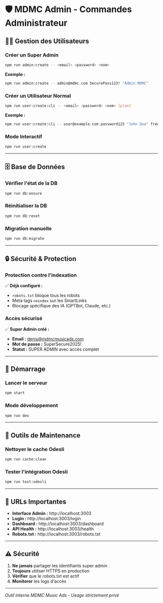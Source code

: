 # 🛡️ MDMC Admin - Commandes Administrateur

## 👨‍💻 Gestion des Utilisateurs

### Créer un Super Admin
```bash
npm run admin:create -- <email> <password> <nom>
```
**Exemple :**
```bash
npm run admin:create -- admin@mdmc.com SecurePass123! "Admin MDMC"
```

### Créer un Utilisateur Normal
```bash
npm run user:create:cli -- <email> <password> <nom> [plan]
```
**Exemple :**
```bash
npm run user:create:cli -- user@example.com password123 "John Doe" free
```

### Mode Interactif
```bash
npm run user:create
```

---

## 🗄️ Base de Données

### Vérifier l'état de la DB
```bash
npm run db:ensure
```

### Réinitialiser la DB
```bash
npm run db:reset
```

### Migration manuelle
```bash
npm run db:migrate
```

---

## 🔒 Sécurité & Protection

### Protection contre l'indexation
✅ **Déjà configuré :**
- `robots.txt` bloque tous les robots
- Meta tags `noindex` sur les SmartLinks
- Blocage spécifique des IA (GPTBot, Claude, etc.)

### Accès sécurisé
✅ **Super Admin créé :**
- **Email :** denis@mdmcmusicads.com
- **Mot de passe :** SuperSecure2025!
- **Statut :** SUPER ADMIN avec accès complet

---

## 🚀 Démarrage

### Lancer le serveur
```bash
npm start
```

### Mode développement
```bash
npm run dev
```

---

## 🔧 Outils de Maintenance

### Nettoyer le cache Odesli
```bash
npm run cache:clean
```

### Tester l'intégration Odesli
```bash
npm run test:odesli
```

---

## 📍 URLs Importantes

- **Interface Admin :** http://localhost:3003
- **Login :** http://localhost:3003/login
- **Dashboard :** http://localhost:3003/dashboard
- **API Health :** http://localhost:3003/health
- **Robots.txt :** http://localhost:3003/robots.txt

---

## ⚠️ Sécurité

1. **Ne jamais** partager les identifiants super admin
2. **Toujours** utiliser HTTPS en production
3. **Vérifier** que le robots.txt est actif
4. **Monitorer** les logs d'accès

---

*Outil interne MDMC Music Ads - Usage strictement privé*